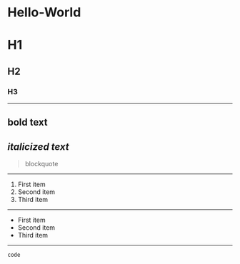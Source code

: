 # Hello-World

# H1
## H2
### H3
----
**bold text**
---
*italicized text*
---
> blockquote
---
1. First item
2. Second item
3. Third item
---
- First item
- Second item
- Third item
---
`code`
